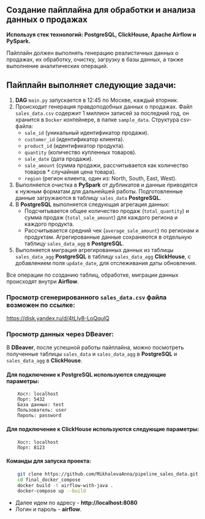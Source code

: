 ## Создание пайплайна для обработки и анализа данных о продажах

**Используя стек технологий: PostgreSQL, ClickHouse, Apache Airflow и PySpark.**

Пайплайн должен выполнять генерацию реалистичных данных о продажах, их обработку, очистку, загрузку в базы данных, а также выполнение аналитических операций.

## Пайплайн выполняет следующие задачи:

1) **DAG** `main.py` запускается в 12:45 по Москве, каждый вторник.
2) Происходит генерация правдоподобных данных о продажах.
   Файл `sales_data.csv` содержит 1 миллион записей за последний год, он хранится в `Docker` контейнере, в папке `sample_data`.
   Структура csv-файла:
      - `sale_id` (уникальный идентификатор продажи).
      - `customer_id` (идентификатор клиента).
      - `product_id` (идентификатор продукта).
      - `quantity` (количество купленных товаров).
      - `sale_date` (дата продажи).
      - `sale_amount` (сумма продажи, рассчитывается как количество товаров * случайная цена товара).
      - `region` (регион клиента, один из: North, South, East, West).
3) Выполняется очистка в **PySpark** от дубликатов и данные приводятся к нужным форматам для дальнейшей работы.
   Подготовленные данные загружаются в таблицу `sales_data` **PostgreSQL**.
4) В **PostgreSQL** выполняется следующая агрегация данных:
    - Подсчитывается общее количество продаж (`total_quantity`) и сумма продаж (`total_sale_amount`) для каждого региона и каждого продукта.
    - Рассчитывается средний чек (`average_sale_amount`) по регионам и продуктам.
    Агрегированные данные сохраняются в отдельную таблицу `sales_data_agg` в **PostgreSQL**.
5) Выполняется миграция агрегированных данных из таблицы `sales_data_agg` **PostgreSQL** в таблицу `sales_data_agg` **ClickHouse**, с добавлением поля `update_date`, для отслеживания даты обновления.
   
Все операции по созданию таблиц, обработке, миграции данных происходят внутри **Airflow**.

### Просмотр сгенерированного `sales_data.csv` файла возможен по ссылке:
https://disk.yandex.ru/d/4tLIy8-LoQqulQ

### Просмотр данных через DBeaver:
В **DBeaver**, после успешной работы пайплайна, можно посмотреть полученные таблицы `sales_data` и `sales_data_agg` в **PostgreSQL** и `sales_data_agg` в **ClickHouse**.

#### Для подключение к **PostgreSQL** используются следующие параметры:
```
    Хост: localhost
    Порт: 5432
    База данных: test
    Пользователь: user
    Пароль: password
```
#### Для подключение к **ClickHouse** используются следующие параметры:
```
    Хост: localhost
    Порт: 8123
```
#### Команды для запуска проекта:
```bash
    git clone https://github.com/MikhalevaAnna/pipeline_sales_data.git
    cd final_docker_compose
    docker build -t airflow-with-java .
    docker-compose up --build
```
    
- Далее идем по адресу - **http://localhost:8080**
- Логин и пароль - **airflow**.

